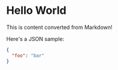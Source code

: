 # Hello World

This is content converted from Markdown!

Here's a JSON sample:

  ```json
  {
    "foo": "bar"
  }
  ```
